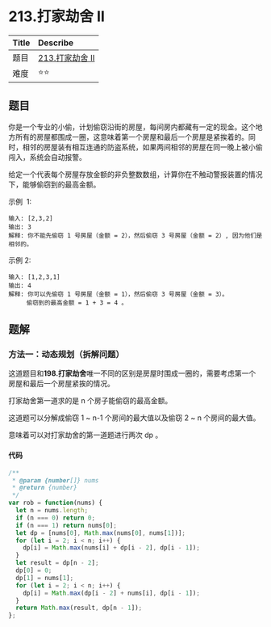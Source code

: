# 213.打家劫舍 II

| Title | Describe                                                             |
| :---- | :------------------------------------------------------------------- |
| 题目  | [213.打家劫舍 II](https://leetcode-cn.com/problems/house-robber-ii/) |
| 难度  | ⭐⭐                                                                 |

## 题目

你是一个专业的小偷，计划偷窃沿街的房屋，每间房内都藏有一定的现金。这个地方所有的房屋都围成一圈，这意味着第一个房屋和最后一个房屋是紧挨着的。同时，相邻的房屋装有相互连通的防盗系统，如果两间相邻的房屋在同一晚上被小偷闯入，系统会自动报警。

给定一个代表每个房屋存放金额的非负整数数组，计算你在不触动警报装置的情况下，能够偷窃到的最高金额。

示例  1:

```
输入: [2,3,2]
输出: 3
解释: 你不能先偷窃 1 号房屋（金额 = 2），然后偷窃 3 号房屋（金额 = 2）, 因为他们是相邻的。
```

示例 2:

```
输入: [1,2,3,1]
输出: 4
解释: 你可以先偷窃 1 号房屋（金额 = 1），然后偷窃 3 号房屋（金额 = 3）。
     偷窃到的最高金额 = 1 + 3 = 4 。
```

## 题解

### 方法一：动态规划（拆解问题）

这道题目和**198.打家劫舍**唯一不同的区别是房屋时围成一圈的，需要考虑第一个房屋和最后一个房屋紧挨的情况。

打家劫舍第一道求的是 n 个房子能偷窃的最高金额。

这道题可以分解成偷窃 1 ~ n-1 个房间的最大值以及偷窃 2 ~ n 个房间的最大值。

意味着可以对打家劫舍的第一道题进行两次 dp 。

#### 代码

```javascript
/**
 * @param {number[]} nums
 * @return {number}
 */
var rob = function(nums) {
  let n = nums.length;
  if (n === 0) return 0;
  if (n === 1) return nums[0];
  let dp = [nums[0], Math.max(nums[0], nums[1])];
  for (let i = 2; i < n; i++) {
    dp[i] = Math.max(nums[i] + dp[i - 2], dp[i - 1]);
  }
  let result = dp[n - 2];
  dp[0] = 0;
  dp[1] = nums[1];
  for (let i = 2; i < n; i++) {
    dp[i] = Math.max(dp[i - 2] + nums[i], dp[i - 1]);
  }
  return Math.max(result, dp[n - 1]);
};
```
